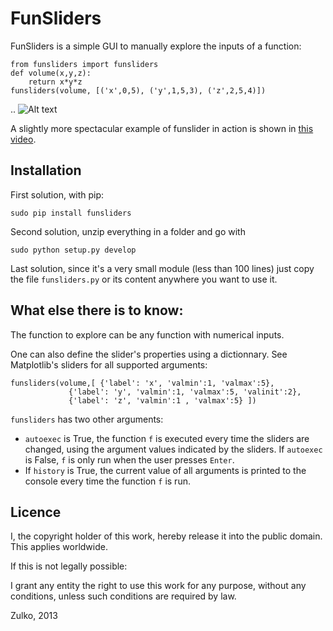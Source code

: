 FunSliders
==========

FunSliders is a simple GUI to manually explore the inputs of a function:

    from funsliders import funsliders
    def volume(x,y,z):
        return x*y*z
    funsliders(volume, [('x',0,5), ('y',1,5,3), ('z',2,5,4)])

.. ![Alt text](https://github.com/Zulko/funsliders/blob/master/funsliders_demo.jpeg "Screenshot")

A slightly more spectacular example of funslider in action is shown in [this video](https://www.youtube.com/watch?v=z82OHpw1-Qo).

Installation
------------

First solution, with pip:

    sudo pip install funsliders

Second solution, unzip everything in a folder and go with

    sudo python setup.py develop

Last solution, since it's a very small module (less than 100 lines) just copy the file `funsliders.py` or its content anywhere you want to use it.


What else there is to know:
---------------------------

The function to explore can be any function with numerical inputs.

One can also define the slider's properties using a dictionnary.
See Matplotlib's sliders for all supported arguments:

    funsliders(volume,[ {'label': 'x', 'valmin':1, 'valmax':5},
                 {'label': 'y', 'valmin':1, 'valmax':5, 'valinit':2},
                 {'label': 'z', 'valmin':1 , 'valmax':5} ])    
    
`funsliders` has two other arguments:
- `autoexec` is True, the function `f` is executed every time
the sliders are changed, using the argument values indicated by the
sliders. If `autoexec` is False, `f` is only run when the user presses `Enter`.
- If `history` is True, the current value of all arguments is printed to
the console every time the function `f` is run.

Licence
--------

I, the copyright holder of this work, hereby release it into the public domain. This applies worldwide.

If this is not legally possible:

I grant any entity the right to use this work for any purpose, without any conditions, unless such conditions are required by law.

Zulko, 2013

